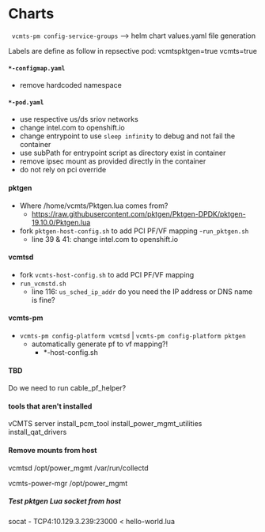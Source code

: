 # Charts

` vcmts-pm config-service-groups` --> helm chart values.yaml file generation

Labels are define as follow in repsective pod:
    vcmtspktgen=true
    vcmts=true

#### `*-configmap.yaml`
- remove hardcoded namespace

#### `*-pod.yaml`
- use respective us/ds sriov networks
- change intel.com to openshift.io
- change entrypoint to use `sleep infinity` to debug and not fail the container
- use subPath for entrypoint script as directory exist in container
- remove ipsec mount as provided directly in the container
- do not rely on pci override

#### pktgen
- Where /home/vcmts/Pktgen.lua comes from?
    - https://raw.githubusercontent.com/pktgen/Pktgen-DPDK/pktgen-19.10.0/Pktgen.lua
- fork `pktgen-host-config.sh` to add PCI PF/VF mapping
-`run_pktgen.sh`
    - line 39 & 41: change intel.com to openshift.io

#### vcmtsd
- fork `vcmts-host-config.sh` to add PCI PF/VF mapping
- `run_vcmstd.sh`
    - line 116: `us_sched_ip_addr` do you need the IP address or DNS name is fine?

#### vcmts-pm
- `vcmts-pm config-platform vcmtsd` | `vcmts-pm config-platform pktgen`
    - automatically generate pf to vf mapping?! 
        - *-host-config.sh 



#### TBD
Do we need to run cable_pf_helper?

#### tools that aren't installed
vCMTS server
  install_pcm_tool
  install_power_mgmt_utilities
  install_qat_drivers

#### Remove mounts from host
vcmtsd
  /opt/power_mgmt
  /var/run/collectd

vcmts-power-mgr
  /opt/power_mgmt

##### Test pktgen Lua socket from host
socat - TCP4:10.129.3.239:23000 < hello-world.lua